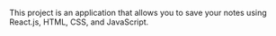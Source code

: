 This project is an application that allows you to save your notes using React.js, HTML, CSS, and JavaScript.
